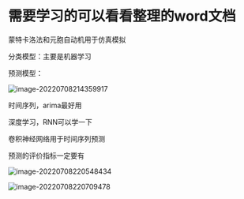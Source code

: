 # 需要学习的可以看看整理的word文档



蒙特卡洛法和元胞自动机用于仿真模拟

分类模型：主要是机器学习

预测模型：

![image-20220708214359917](C:\Users\Mr.K\AppData\Roaming\Typora\typora-user-images\image-20220708214359917.png)

时间序列，arima最好用

深度学习，RNN可以学一下

卷积神经网络用于时间序列预测

预测的评价指标一定要有

![image-20220708220548434](C:\Users\Mr.K\AppData\Roaming\Typora\typora-user-images\image-20220708220548434.png)

![image-20220708220709478](C:\Users\Mr.K\AppData\Roaming\Typora\typora-user-images\image-20220708220709478.png)